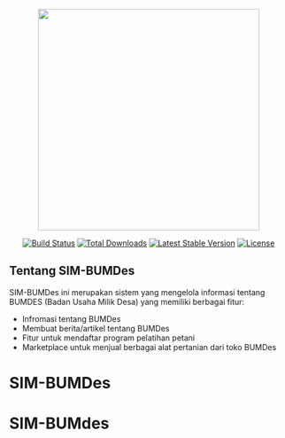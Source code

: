 <p align="center"><a href="https://laravel.com" target="_blank"><img src="https://raw.githubusercontent.com/laravel/art/master/logo-lockup/5%20SVG/2%20CMYK/1%20Full%20Color/laravel-logolockup-cmyk-red.svg" width="400"></a></p>

<p align="center">
<a href="https://travis-ci.org/laravel/framework"><img src="https://travis-ci.org/laravel/framework.svg" alt="Build Status"></a>
<a href="https://packagist.org/packages/laravel/framework"><img src="https://img.shields.io/packagist/dt/laravel/framework" alt="Total Downloads"></a>
<a href="https://packagist.org/packages/laravel/framework"><img src="https://img.shields.io/packagist/v/laravel/framework" alt="Latest Stable Version"></a>
<a href="https://packagist.org/packages/laravel/framework"><img src="https://img.shields.io/packagist/l/laravel/framework" alt="License"></a>
</p>

## Tentang SIM-BUMDes

SIM-BUMDes ini merupakan sistem yang mengelola informasi tentang BUMDES (Badan Usaha Milik Desa) yang memiliki berbagai fitur:

- Infromasi tentang BUMDes
- Membuat berita/artikel tentang BUMDes
- Fitur untuk mendaftar program pelatihan petani
- Marketplace untuk menjual berbagai alat pertanian dari toko BUMDes



# SIM-BUMDes
# SIM-BUMdes
